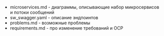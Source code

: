 - microservices.md - диаграммы, описывающие набор микросервисов и потоки сообщений
- sw_swagger.yaml - описание эндпоинтов
- problems.md - возможные проблемы
- requirements.md - про изменение требований и OCP
